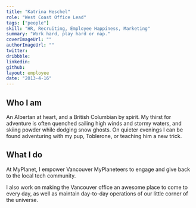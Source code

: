 ```yaml
---
title: "Katrina Heschel"
role: "West Coast Office Lead"
tags: ["people"]
skill: "HR, Recruiting, Employee Happiness, Marketing"
summary: "Work hard, play hard or nap."
coverImageUrl: ""
authorImageUrl: ""
twitter:
dribbble:
linkedin:
github:
layout: employee
date: "2013-4-16"
---
```


## Who I am

An Albertan at heart, and a British Columbian by spirit. My thirst for adventure is often quenched sailing high winds and stormy waters, and skiing powder while dodging snow ghosts. On quieter evenings I can be found adventuring with my pup, Toblerone, or teaching him a new trick.

## What I do

At MyPlanet, I empower Vancouver MyPlaneteers to engage and give back to the local tech community.

I also work on making the Vancouver office an awesome place to come to every day, as well as maintain day-to-day operations of our little corner of the universe.
